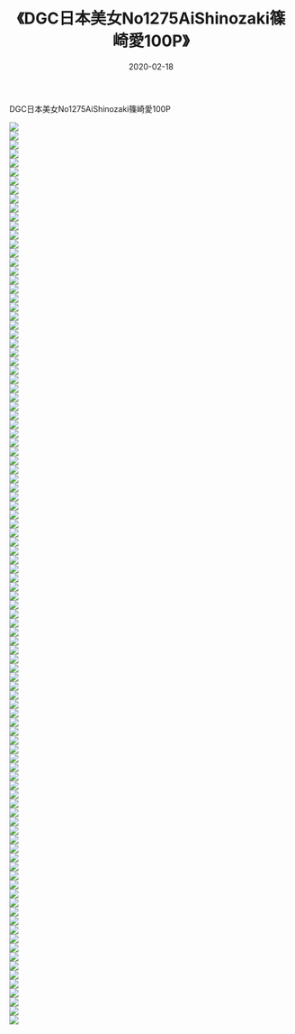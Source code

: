 ﻿---
layout: post
title:  《DGC日本美女No1275AiShinozaki篠崎愛100P》
date:   2020-02-18
img: http://pic.660000.xyz/1:/性感/2020/DGC日本美女No1275AiShinozaki篠崎愛100P/000.jpg
categories: [美女, 清纯, 唯美]
---

DGC日本美女No1275AiShinozaki篠崎愛100P

  ![](http://pic.660000.xyz/1:/性感/2020/DGC日本美女No1275AiShinozaki篠崎愛100P/001.jpg) <br> ![](http://pic.660000.xyz/1:/性感/2020/DGC日本美女No1275AiShinozaki篠崎愛100P/002.jpg) <br> ![](http://pic.660000.xyz/1:/性感/2020/DGC日本美女No1275AiShinozaki篠崎愛100P/003.jpg) <br> ![](http://pic.660000.xyz/1:/性感/2020/DGC日本美女No1275AiShinozaki篠崎愛100P/004.jpg) <br> ![](http://pic.660000.xyz/1:/性感/2020/DGC日本美女No1275AiShinozaki篠崎愛100P/005.jpg) <br> ![](http://pic.660000.xyz/1:/性感/2020/DGC日本美女No1275AiShinozaki篠崎愛100P/006.jpg) <br> ![](http://pic.660000.xyz/1:/性感/2020/DGC日本美女No1275AiShinozaki篠崎愛100P/007.jpg) <br> ![](http://pic.660000.xyz/1:/性感/2020/DGC日本美女No1275AiShinozaki篠崎愛100P/008.jpg) <br> ![](http://pic.660000.xyz/1:/性感/2020/DGC日本美女No1275AiShinozaki篠崎愛100P/009.jpg) <br> ![](http://pic.660000.xyz/1:/性感/2020/DGC日本美女No1275AiShinozaki篠崎愛100P/010.jpg) <br> ![](http://pic.660000.xyz/1:/性感/2020/DGC日本美女No1275AiShinozaki篠崎愛100P/011.jpg) <br> ![](http://pic.660000.xyz/1:/性感/2020/DGC日本美女No1275AiShinozaki篠崎愛100P/012.jpg) <br> ![](http://pic.660000.xyz/1:/性感/2020/DGC日本美女No1275AiShinozaki篠崎愛100P/013.jpg) <br> ![](http://pic.660000.xyz/1:/性感/2020/DGC日本美女No1275AiShinozaki篠崎愛100P/014.jpg) <br> ![](http://pic.660000.xyz/1:/性感/2020/DGC日本美女No1275AiShinozaki篠崎愛100P/015.jpg) <br> ![](http://pic.660000.xyz/1:/性感/2020/DGC日本美女No1275AiShinozaki篠崎愛100P/016.jpg) <br> ![](http://pic.660000.xyz/1:/性感/2020/DGC日本美女No1275AiShinozaki篠崎愛100P/017.jpg) <br> ![](http://pic.660000.xyz/1:/性感/2020/DGC日本美女No1275AiShinozaki篠崎愛100P/018.jpg) <br> ![](http://pic.660000.xyz/1:/性感/2020/DGC日本美女No1275AiShinozaki篠崎愛100P/019.jpg) <br> ![](http://pic.660000.xyz/1:/性感/2020/DGC日本美女No1275AiShinozaki篠崎愛100P/020.jpg) <br> ![](http://pic.660000.xyz/1:/性感/2020/DGC日本美女No1275AiShinozaki篠崎愛100P/021.jpg) <br> ![](http://pic.660000.xyz/1:/性感/2020/DGC日本美女No1275AiShinozaki篠崎愛100P/022.jpg) <br> ![](http://pic.660000.xyz/1:/性感/2020/DGC日本美女No1275AiShinozaki篠崎愛100P/023.jpg) <br> ![](http://pic.660000.xyz/1:/性感/2020/DGC日本美女No1275AiShinozaki篠崎愛100P/024.jpg) <br> ![](http://pic.660000.xyz/1:/性感/2020/DGC日本美女No1275AiShinozaki篠崎愛100P/025.jpg) <br> ![](http://pic.660000.xyz/1:/性感/2020/DGC日本美女No1275AiShinozaki篠崎愛100P/026.jpg) <br> ![](http://pic.660000.xyz/1:/性感/2020/DGC日本美女No1275AiShinozaki篠崎愛100P/027.jpg) <br> ![](http://pic.660000.xyz/1:/性感/2020/DGC日本美女No1275AiShinozaki篠崎愛100P/028.jpg) <br> ![](http://pic.660000.xyz/1:/性感/2020/DGC日本美女No1275AiShinozaki篠崎愛100P/029.jpg) <br> ![](http://pic.660000.xyz/1:/性感/2020/DGC日本美女No1275AiShinozaki篠崎愛100P/030.jpg) <br> ![](http://pic.660000.xyz/1:/性感/2020/DGC日本美女No1275AiShinozaki篠崎愛100P/031.jpg) <br> ![](http://pic.660000.xyz/1:/性感/2020/DGC日本美女No1275AiShinozaki篠崎愛100P/032.jpg) <br> ![](http://pic.660000.xyz/1:/性感/2020/DGC日本美女No1275AiShinozaki篠崎愛100P/033.jpg) <br> ![](http://pic.660000.xyz/1:/性感/2020/DGC日本美女No1275AiShinozaki篠崎愛100P/034.jpg) <br> ![](http://pic.660000.xyz/1:/性感/2020/DGC日本美女No1275AiShinozaki篠崎愛100P/035.jpg) <br> ![](http://pic.660000.xyz/1:/性感/2020/DGC日本美女No1275AiShinozaki篠崎愛100P/036.jpg) <br> ![](http://pic.660000.xyz/1:/性感/2020/DGC日本美女No1275AiShinozaki篠崎愛100P/037.jpg) <br> ![](http://pic.660000.xyz/1:/性感/2020/DGC日本美女No1275AiShinozaki篠崎愛100P/038.jpg) <br> ![](http://pic.660000.xyz/1:/性感/2020/DGC日本美女No1275AiShinozaki篠崎愛100P/039.jpg) <br> ![](http://pic.660000.xyz/1:/性感/2020/DGC日本美女No1275AiShinozaki篠崎愛100P/040.jpg) <br> ![](http://pic.660000.xyz/1:/性感/2020/DGC日本美女No1275AiShinozaki篠崎愛100P/041.jpg) <br> ![](http://pic.660000.xyz/1:/性感/2020/DGC日本美女No1275AiShinozaki篠崎愛100P/042.jpg) <br> ![](http://pic.660000.xyz/1:/性感/2020/DGC日本美女No1275AiShinozaki篠崎愛100P/043.jpg) <br> ![](http://pic.660000.xyz/1:/性感/2020/DGC日本美女No1275AiShinozaki篠崎愛100P/044.jpg) <br> ![](http://pic.660000.xyz/1:/性感/2020/DGC日本美女No1275AiShinozaki篠崎愛100P/045.jpg) <br> ![](http://pic.660000.xyz/1:/性感/2020/DGC日本美女No1275AiShinozaki篠崎愛100P/046.jpg) <br> ![](http://pic.660000.xyz/1:/性感/2020/DGC日本美女No1275AiShinozaki篠崎愛100P/047.jpg) <br> ![](http://pic.660000.xyz/1:/性感/2020/DGC日本美女No1275AiShinozaki篠崎愛100P/048.jpg) <br> ![](http://pic.660000.xyz/1:/性感/2020/DGC日本美女No1275AiShinozaki篠崎愛100P/049.jpg) <br> ![](http://pic.660000.xyz/1:/性感/2020/DGC日本美女No1275AiShinozaki篠崎愛100P/050.jpg) <br> ![](http://pic.660000.xyz/1:/性感/2020/DGC日本美女No1275AiShinozaki篠崎愛100P/051.jpg) <br> ![](http://pic.660000.xyz/1:/性感/2020/DGC日本美女No1275AiShinozaki篠崎愛100P/052.jpg) <br> ![](http://pic.660000.xyz/1:/性感/2020/DGC日本美女No1275AiShinozaki篠崎愛100P/053.jpg) <br> ![](http://pic.660000.xyz/1:/性感/2020/DGC日本美女No1275AiShinozaki篠崎愛100P/054.jpg) <br> ![](http://pic.660000.xyz/1:/性感/2020/DGC日本美女No1275AiShinozaki篠崎愛100P/055.jpg) <br> ![](http://pic.660000.xyz/1:/性感/2020/DGC日本美女No1275AiShinozaki篠崎愛100P/056.jpg) <br> ![](http://pic.660000.xyz/1:/性感/2020/DGC日本美女No1275AiShinozaki篠崎愛100P/057.jpg) <br> ![](http://pic.660000.xyz/1:/性感/2020/DGC日本美女No1275AiShinozaki篠崎愛100P/058.jpg) <br> ![](http://pic.660000.xyz/1:/性感/2020/DGC日本美女No1275AiShinozaki篠崎愛100P/059.jpg) <br> ![](http://pic.660000.xyz/1:/性感/2020/DGC日本美女No1275AiShinozaki篠崎愛100P/060.jpg) <br> ![](http://pic.660000.xyz/1:/性感/2020/DGC日本美女No1275AiShinozaki篠崎愛100P/061.jpg) <br> ![](http://pic.660000.xyz/1:/性感/2020/DGC日本美女No1275AiShinozaki篠崎愛100P/062.jpg) <br> ![](http://pic.660000.xyz/1:/性感/2020/DGC日本美女No1275AiShinozaki篠崎愛100P/063.jpg) <br> ![](http://pic.660000.xyz/1:/性感/2020/DGC日本美女No1275AiShinozaki篠崎愛100P/064.jpg) <br> ![](http://pic.660000.xyz/1:/性感/2020/DGC日本美女No1275AiShinozaki篠崎愛100P/065.jpg) <br> ![](http://pic.660000.xyz/1:/性感/2020/DGC日本美女No1275AiShinozaki篠崎愛100P/066.jpg) <br> ![](http://pic.660000.xyz/1:/性感/2020/DGC日本美女No1275AiShinozaki篠崎愛100P/067.jpg) <br> ![](http://pic.660000.xyz/1:/性感/2020/DGC日本美女No1275AiShinozaki篠崎愛100P/068.jpg) <br> ![](http://pic.660000.xyz/1:/性感/2020/DGC日本美女No1275AiShinozaki篠崎愛100P/069.jpg) <br> ![](http://pic.660000.xyz/1:/性感/2020/DGC日本美女No1275AiShinozaki篠崎愛100P/070.jpg) <br> ![](http://pic.660000.xyz/1:/性感/2020/DGC日本美女No1275AiShinozaki篠崎愛100P/071.jpg) <br> ![](http://pic.660000.xyz/1:/性感/2020/DGC日本美女No1275AiShinozaki篠崎愛100P/072.jpg) <br> ![](http://pic.660000.xyz/1:/性感/2020/DGC日本美女No1275AiShinozaki篠崎愛100P/073.jpg) <br> ![](http://pic.660000.xyz/1:/性感/2020/DGC日本美女No1275AiShinozaki篠崎愛100P/074.jpg) <br> ![](http://pic.660000.xyz/1:/性感/2020/DGC日本美女No1275AiShinozaki篠崎愛100P/075.jpg) <br> ![](http://pic.660000.xyz/1:/性感/2020/DGC日本美女No1275AiShinozaki篠崎愛100P/076.jpg) <br> ![](http://pic.660000.xyz/1:/性感/2020/DGC日本美女No1275AiShinozaki篠崎愛100P/077.jpg) <br> ![](http://pic.660000.xyz/1:/性感/2020/DGC日本美女No1275AiShinozaki篠崎愛100P/078.jpg) <br> ![](http://pic.660000.xyz/1:/性感/2020/DGC日本美女No1275AiShinozaki篠崎愛100P/079.jpg) <br> ![](http://pic.660000.xyz/1:/性感/2020/DGC日本美女No1275AiShinozaki篠崎愛100P/080.jpg) <br> ![](http://pic.660000.xyz/1:/性感/2020/DGC日本美女No1275AiShinozaki篠崎愛100P/081.jpg) <br> ![](http://pic.660000.xyz/1:/性感/2020/DGC日本美女No1275AiShinozaki篠崎愛100P/082.jpg) <br> ![](http://pic.660000.xyz/1:/性感/2020/DGC日本美女No1275AiShinozaki篠崎愛100P/083.jpg) <br> ![](http://pic.660000.xyz/1:/性感/2020/DGC日本美女No1275AiShinozaki篠崎愛100P/084.jpg) <br> ![](http://pic.660000.xyz/1:/性感/2020/DGC日本美女No1275AiShinozaki篠崎愛100P/085.jpg) <br> ![](http://pic.660000.xyz/1:/性感/2020/DGC日本美女No1275AiShinozaki篠崎愛100P/086.jpg) <br> ![](http://pic.660000.xyz/1:/性感/2020/DGC日本美女No1275AiShinozaki篠崎愛100P/087.jpg) <br> ![](http://pic.660000.xyz/1:/性感/2020/DGC日本美女No1275AiShinozaki篠崎愛100P/088.jpg) <br> ![](http://pic.660000.xyz/1:/性感/2020/DGC日本美女No1275AiShinozaki篠崎愛100P/089.jpg) <br> ![](http://pic.660000.xyz/1:/性感/2020/DGC日本美女No1275AiShinozaki篠崎愛100P/090.jpg) <br> ![](http://pic.660000.xyz/1:/性感/2020/DGC日本美女No1275AiShinozaki篠崎愛100P/091.jpg) <br> ![](http://pic.660000.xyz/1:/性感/2020/DGC日本美女No1275AiShinozaki篠崎愛100P/092.jpg) <br> ![](http://pic.660000.xyz/1:/性感/2020/DGC日本美女No1275AiShinozaki篠崎愛100P/093.jpg) <br> ![](http://pic.660000.xyz/1:/性感/2020/DGC日本美女No1275AiShinozaki篠崎愛100P/094.jpg) <br> ![](http://pic.660000.xyz/1:/性感/2020/DGC日本美女No1275AiShinozaki篠崎愛100P/095.jpg) <br> ![](http://pic.660000.xyz/1:/性感/2020/DGC日本美女No1275AiShinozaki篠崎愛100P/096.jpg) <br> ![](http://pic.660000.xyz/1:/性感/2020/DGC日本美女No1275AiShinozaki篠崎愛100P/097.jpg) <br> ![](http://pic.660000.xyz/1:/性感/2020/DGC日本美女No1275AiShinozaki篠崎愛100P/098.jpg) <br> ![](http://pic.660000.xyz/1:/性感/2020/DGC日本美女No1275AiShinozaki篠崎愛100P/099.jpg) <br> ![](http://pic.660000.xyz/1:/性感/2020/DGC日本美女No1275AiShinozaki篠崎愛100P/100.jpg) <br>
